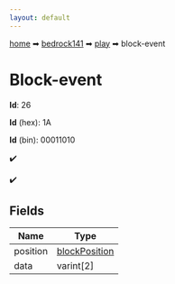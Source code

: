 ```yaml
---
layout: default
---
```


[home](/) ➡ [bedrock141](/protocol/bedrock141) ➡ [play](/protocol/bedrock141/play) ➡ block-event

# Block-event

**Id**: 26

**Id** (hex): 1A

**Id** (bin): 00011010

✔️

✔️

## Fields

Name | Type
---|---
position | [blockPosition](/protocol/bedrock141/types/block-position)
data | varint[2]

